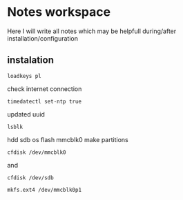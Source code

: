 # Notes workspace
Here I will write all notes which may be helpfull during/after installation/configuration

## instalation
```
loadkeys pl
```
check internet connection 

```
timedatectl set-ntp true
```
updated uuid 
```
lsblk
```
hdd sdb
os flash mmcblk0
make partitions
```
cfdisk /dev/mmcblk0
```
and
```
cfdisk /dev/sdb
```
```
mkfs.ext4 /dev/mmcblk0p1
```
